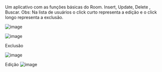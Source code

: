 Um aplicativo com as funções básicas do Room. Insert, Update, Delete , Buscar.
Obs: Na lista de usuários o click curto representa a edição e o click longo representa a exclusão.

![image](https://user-images.githubusercontent.com/87837294/189548982-d1c34ff4-e0b7-405e-abe0-668a591efa68.png)

![image](https://user-images.githubusercontent.com/87837294/189548993-f7966d2b-9d98-46a9-a0f5-1d08a181a29a.png)

Exclusão

![image](https://user-images.githubusercontent.com/87837294/189549014-03d9d057-bf88-408f-8f90-6caa9bfd7984.png)


Edição 
![image](https://user-images.githubusercontent.com/87837294/189549024-b6e2b67b-7dc6-4280-9aa6-1ad4304df2ba.png)
